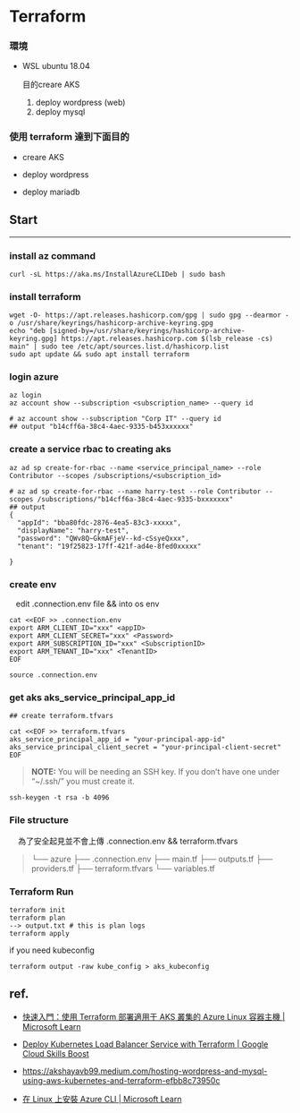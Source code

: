 # Terraform

### 環境

+ WSL ubuntu 18.04
  
  目的creare AKS
  
  1. deploy wordpress (web)
  2. deploy mysql

### 使用 terraform 達到下面目的

+ creare AKS

+ deploy wordpress 

+ deploy mariadb

## Start

---

### install az command

```
curl -sL https://aka.ms/InstallAzureCLIDeb | sudo bash
```

### install  terraform

```
wget -O- https://apt.releases.hashicorp.com/gpg | sudo gpg --dearmor -o /usr/share/keyrings/hashicorp-archive-keyring.gpg
echo "deb [signed-by=/usr/share/keyrings/hashicorp-archive-keyring.gpg] https://apt.releases.hashicorp.com $(lsb_release -cs) main" | sudo tee /etc/apt/sources.list.d/hashicorp.list
sudo apt update && sudo apt install terraform
```

### login azure

```
az login
az account show --subscription <subscription_name> --query id

# az account show --subscription "Corp IT" --query id
## output "b14cff6a-38c4-4aec-9335-b453xxxxxx"
```

### create a service rbac to creating aks

```
az ad sp create-for-rbac --name <service_principal_name> --role Contributor --scopes /subscriptions/<subscription_id>

# az ad sp create-for-rbac --name harry-test --role Contributor --scopes /subscriptions/"b14cff6a-38c4-4aec-9335-bxxxxxxx"
## output
{
  "appId": "bba80fdc-2876-4ea5-83c3-xxxxx",
  "displayName": "harry-test",
  "password": "QWv8Q~GkmAFjeV--kd-cSsyeQxxx",
  "tenant": "19f25823-17ff-421f-ad4e-8fed0xxxxx"

}
```

### create env

   edit  .connection.env file  && into os env

```
cat <<EOF >> .connection.env
export ARM_CLIENT_ID="xxx" <appID>
export ARM_CLIENT_SECRET="xxx" <Password>
export ARM_SUBSCRIPTION_ID="xxx" <SubscriptionID>
export ARM_TENANT_ID="xxx" <TenantID>
EOF

source .connection.env
```

### get aks aks_service_principal_app_id

```
## create terraform.tfvars

cat <<EOF >> terraform.tfvars
aks_service_principal_app_id = "your-principal-app-id"
aks_service_principal_client_secret = "your-principal-client-secret"
EOF
```

> **NOTE:** You will be needing an SSH key. If you don’t have one under “~/.ssh/” you must create it.

```
ssh-keygen -t rsa -b 4096
```

### File structure

    為了安全起見並不會上傳 .connection.env && terraform.tfvars

> └── azure
>  ├── .connection.env
>  ├── main.tf
>  ├── outputs.tf
>  ├── providers.tf
>  ├── terraform.tfvars
>  └── variables.tf

### Terraform Run

```
terraform init
terraform plan
--> output.txt # this is plan logs
terraform apply
```

if you need kubeconfig

```
terraform output -raw kube_config > aks_kubeconfig
```

## ref.

+ [快速入門：使用 Terraform 部署適用于 AKS 叢集的 Azure Linux 容器主機 | Microsoft Learn](https://learn.microsoft.com/zh-tw/azure/azure-linux/quickstart-terraform)

+ [Deploy Kubernetes Load Balancer Service with Terraform | Google Cloud Skills Boost](https://www.cloudskillsboost.google/focuses/1205?parent=catalog)

+ https://akshayavb99.medium.com/hosting-wordpress-and-mysql-using-aws-kubernetes-and-terraform-efbb8c73950c

+ [在 Linux 上安裝 Azure CLI | Microsoft Learn](https://learn.microsoft.com/zh-tw/cli/azure/install-azure-cli-linux?pivots=apt)
